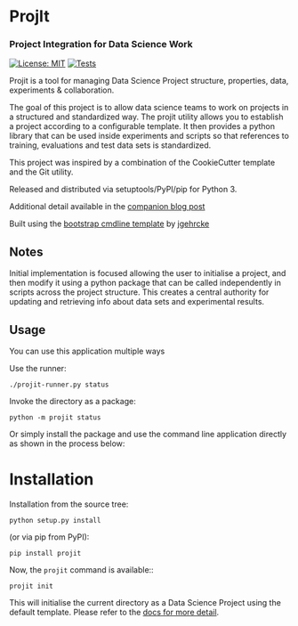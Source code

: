 # ProjIt
### Project Integration for Data Science Work 

[![License: MIT](https://img.shields.io/badge/License-MIT-yellow.svg)](https://opensource.org/licenses/MIT)
[![Tests](https://github.com/john-hawkins/projit/actions/workflows/python-package.yml/badge.svg)](https://github.com/john-hawkins/projit/actions/workflows/python-package.yml)
<!--
[![PyPI](https://img.shields.io/pypi/v/projit.svg)](https://pypi.org/project/projit)
-->

Projit is a tool for managing Data Science Project structure, properties, data, experiments & collaboration.

The goal of this project is to allow data science teams to work on
projects in a structured and standardized way. The projit utility
allows you to establish a project according to a configurable template.
It then provides a python library that can be used inside experiments and
scripts so that references to training, evaluations and test data sets
is standardized.

This project was inspired by a combination of the CookieCutter template
and the Git utility.



Released and distributed via setuptools/PyPI/pip for Python 3.
 
Additional detail available in the [companion blog post](https://john-hawkins.github.io)

Built using the 
[bootstrap cmdline template](https://github.com/jgehrcke/python-cmdline-bootstrap)
 by [jgehrcke](https://github.com/jgehrcke)


## Notes

Initial implementation is focused allowing the user to initialise a project, and then
modify it using a python package that can be called independently in scripts across 
the project structure. This creates a central authority for updating and retrieving
info about data sets and experimental results.

## Usage

You can use this application multiple ways

Use the runner:

```
./projit-runner.py status
```

Invoke the directory as a package:

```
python -m projit status 
```

Or simply install the package and use the command line application directly
as shown in the process below:

# Installation

Installation from the source tree:

```
python setup.py install
```

(or via pip from PyPI):

```
pip install projit
```

Now, the ``projit`` command is available::

```
projit init 
```

This will initialise the current directory as a Data Science Project using
the default template. Please refer to the [docs for more detail]().

